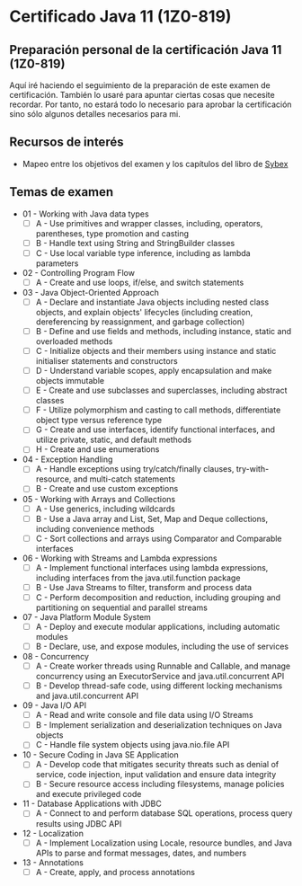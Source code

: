 # Certificado Java 11 (1Z0-819)
## Preparación personal de la certificación Java 11 (1Z0-819)
Aquí iré haciendo el seguimiento de la preparación de este examen de certificación. También lo usaré para apuntar ciertas cosas que necesite recordar. Por tanto, no estará todo lo necesario para aprobar la certificación sino sólo algunos detalles necesarios para mi.
## Recursos de interés
* Mapeo entre los objetivos del examen y los capítulos del libro de [Sybex](https://www.selikoff.net/2020/08/26/dont-panic-oracle-announces-new-java-ocp-11-exam/)
## Temas de examen
* 01 - Working with Java data types
    - [ ] A - Use primitives and wrapper classes, including, operators, parentheses, type promotion and casting
    - [ ] B - Handle text using String and StringBuilder classes
    - [ ] C - Use local variable type inference, including as lambda parameters
* 02 - Controlling Program Flow
    - [ ] A - Create and use loops, if/else, and switch statements
* 03 - Java Object-Oriented Approach
    - [ ] A - Declare and instantiate Java objects including nested class objects, and explain objects' lifecycles (including creation, dereferencing by reassignment, and garbage collection)
    - [ ] B - Define and use fields and methods, including instance, static and overloaded methods
    - [ ] C - Initialize objects and their members using instance and static initialiser statements and constructors
    - [ ] D - Understand variable scopes, apply encapsulation and make objects immutable
    - [ ] E - Create and use subclasses and superclasses, including abstract classes
    - [ ] F - Utilize polymorphism and casting to call methods, differentiate object type versus reference type
    - [ ] G - Create and use interfaces, identify functional interfaces, and utilize private, static, and default methods
    - [ ] H - Create and use enumerations
* 04 - Exception Handling
    - [ ] A - Handle exceptions using try/catch/finally clauses, try-with-resource, and multi-catch statements
    - [ ] B - Create and use custom exceptions
* 05 - Working with Arrays and Collections
    - [ ] A - Use generics, including wildcards
    - [ ] B - Use a Java array and List, Set, Map and Deque collections, including convenience methods
    - [ ] C - Sort collections and arrays using Comparator and Comparable interfaces
* 06 - Working with Streams and Lambda expressions
    - [ ] A - Implement functional interfaces using lambda expressions, including interfaces from the java.util.function package
    - [ ] B - Use Java Streams to filter, transform and process data
    - [ ] C - Perform decomposition and reduction, including grouping and partitioning on sequential and parallel streams
* 07 - Java Platform Module System
    - [ ] A - Deploy and execute modular applications, including automatic modules
    - [ ] B - Declare, use, and expose modules, including the use of services
* 08 - Concurrency
    - [ ] A - Create worker threads using Runnable and Callable, and manage concurrency using an ExecutorService and java.util.concurrent API
    - [ ] B - Develop thread-safe code, using different locking mechanisms and java.util.concurrent API
* 09 - Java I/O API
    - [ ] A - Read and write console and file data using I/O Streams
    - [ ] B - Implement serialization and deserialization techniques on Java objects
    - [ ] C - Handle file system objects using java.nio.file API
* 10 - Secure Coding in Java SE Application
    - [ ] A - Develop code that mitigates security threats such as denial of service, code injection, input validation and ensure data integrity
    - [ ] B - Secure resource access including filesystems, manage policies and execute privileged code
* 11 - Database Applications with JDBC
    - [ ] A - Connect to and perform database SQL operations, process query results using JDBC API
* 12 - Localization
    - [ ] A - Implement Localization using Locale, resource bundles, and Java APIs to parse and format messages, dates, and numbers
* 13 - Annotations
    - [ ] A - Create, apply, and process annotations